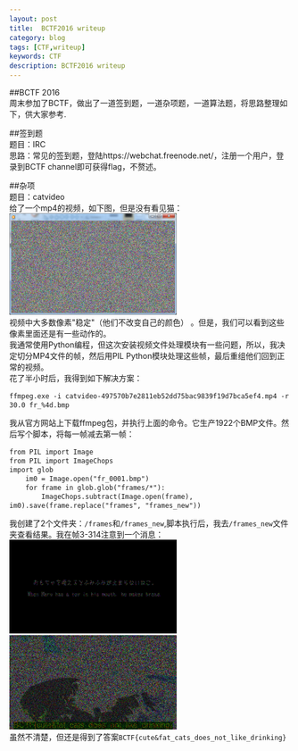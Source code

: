 ```yaml
---
layout: post
title:  BCTF2016 writeup
category: blog
tags: [CTF,writeup]
keywords: CTF
description: BCTF2016 writeup
---  
```


##BCTF 2016  
周末参加了BCTF，做出了一道签到题，一道杂项题，一道算法题，将思路整理如下，供大家参考.

##签到题  
题目：IRC  
思路：常见的签到题，登陆https://webchat.freenode.net/，注册一个用户，登录到BCTF channel即可获得flag，不赘述。

##杂项  
题目：catvideo  
给了一个mp4的视频，如下图，但是没有看见猫：  
![video](/assets/themes/images/video.png)  
视频中大多数像素"稳定"（他们不改变自己的颜色） 。但是，我们可以看到这些像素里面还是有一些动作的。  
我通常使用Python编程，但这次安装视频文件处理模块有一些问题，所以，我决定切分MP4文件的帧，然后用PIL Python模块处理这些帧，最后重组他们回到正常的视频。  
花了半小时后，我得到如下解决方案：  

	ffmpeg.exe -i catvideo-497570b7e2811eb52dd75bac9839f19d7bca5ef4.mp4 -r 30.0 fr_%4d.bmp  
  
我从官方网站上下载ffmpeg包，并执行上面的命令。它生产1922个BMP文件。然后写个脚本，将每一帧减去第一帧： 
  
	from PIL import Image  
	from PIL import ImageChops  
	import glob  
		im0 = Image.open("fr_0001.bmp")  
	    for frame in glob.glob("frames/*"):  
	    	ImageChops.subtract(Image.open(frame), im0).save(frame.replace("frames", "frames_new"))  


我创建了2个文件夹：`/frames`和`/frames_new`,脚本执行后，我去`/frames_new`文件夹查看结果。我在帧3-314注意到一个消息：  
![v2](/assets/themes/images/v2.png)  
![v3](/assets/themes/images/v3.png)  
虽然不清楚，但还是得到了答案`BCTF{cute&fat_cats_does_not_like_drinking}`
		


